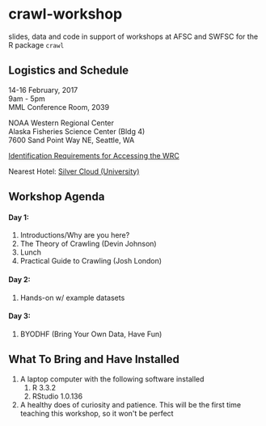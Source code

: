 # crawl-workshop
slides, data and code in support of workshops at AFSC and SWFSC for the R package `crawl`

## Logistics and Schedule

14-16 February, 2017  
9am - 5pm  
MML Conference Room, 2039  
  
NOAA Western Regional Center  
Alaska Fisheries Science Center (Bldg 4)  
7600 Sand Point Way NE, Seattle, WA  

[Identification Requirements for Accessing the WRC](http://www.wrc.noaa.gov/NewIdRequirements.htm)

Nearest Hotel: 
[Silver Cloud (University)](https://www.silvercloud.com/university/)


## Workshop Agenda

#### Day 1: 
1. Introductions/Why are you here?
1. The Theory of Crawling (Devin Johnson)
1. Lunch
1. Practical Guide to Crawling (Josh London)

#### Day 2: 
1. Hands-on w/ example datasets

#### Day 3: 
1. BYODHF (Bring Your Own Data, Have Fun)

## What To Bring and Have Installed

1. A laptop computer with the following software installed
    1. R 3.3.2
    1. RStudio 1.0.136
1. A healthy does of curiosity and patience. This will be the first time teaching this workshop, so it won't be perfect
